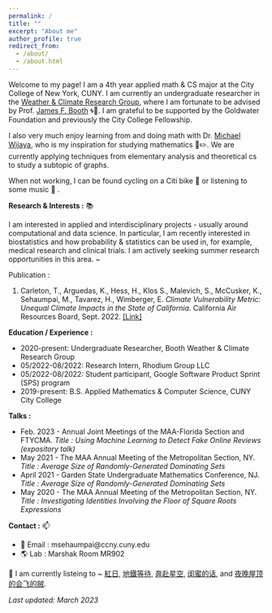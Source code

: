 ```yaml
---
permalink: /
title: ""
excerpt: "About me"
author_profile: true
redirect_from: 
  - /about/
  - /about.html
---
```


Welcome to my page! I am a 4th year applied math & CS major at the City College of New York, CUNY. I am currently an undergraduate researcher in the [Weather & Climate Research Group](https://jfbooth.ccny.cuny.edu/), where I am fortunate to be advised by Prof. [James F. Booth](https://www.ccny.cuny.edu/profiles/james-booth) 🌀🌊. I am grateful to be supported by the Goldwater Foundation and previously the City College Fellowship.

I also very much enjoy learning from and doing math with Dr. [Michael Wijaya](https://holdfirst.wordpress.com/), who is my inspiration for studying mathematics 📔✏️. We are currently applying techniques from elementary analysis and theoretical cs to study a subtopic of graphs. 

When not working, I can be found cycling on a Citi bike 🚴 or listening to some music 🎵 .  

<b>Research & Interests :</b> 📚

I am interested in applied and interdisciplinary projects - usually around computational and data science. In particular, I am recently interested in biostatistics and how probability & statistics can be used in, for example, medical research and clinical trials. I am actively seeking summer research opportunities in this area. ~

Publication : 

1. Carleton, T., Arguedas, K., Hess, H., Klos S., Malevich, S., McCusker, K., Sehaumpai, M., Tavarez, H., Wimberger, E. *Climate Vulnerability Metric: Unequal Climate Impacts in the State of California*. California Air Resources Board, Sept. 2022. [[Link]](https://ww2.arb.ca.gov/sites/default/files/2022-11/2022-sp-appendix-k-climate-vulnerability-metric_0.pdf)

<b>Education / Experience :</b> 

- 2020-present: Undergraduate Researcher, Booth Weather & Climate Research Group
- 05/2022-08/2022: Research Intern, Rhodium Group LLC
- 05/2022-08/2022: Student participant, Google Software Product Sprint (SPS) program
- 2019-present: B.S. Applied Mathematics & Computer Science, CUNY City College

<b>Talks :</b>

- Feb. 2023 - Annual Joint Meetings of the MAA-Florida Section and FTYCMA. _Title : Using Machine Learning to Detect Fake Online Reviews (expository talk)_ 
- May 2021 - The MAA Annual Meeting of the Metropolitan Section, NY. _Title : Average Size of Randomly-Generated Dominating Sets_ 
- April 2021 - Garden State Undergraduate Mathematics Conference, NJ. _Title : Average Size of Randomly-Generated Dominating Sets_
- May 2020 - The MAA Annual Meeting of the Metropolitan Section, NY. _Title : Investigating Identities Involving the Floor of Square Roots Expressions_

<b>Contact :</b> 📫
- 📧 Email : msehaumpai<span>@<span>ccny.cuny.edu 
- 🌎 Lab : Marshak Room MR902

🎵 I am currently listeing to ~ [紅日](https://www.youtube.com/watch?v=YQn8FXuIHTU), [地鐵等待](https://www.youtube.com/watch?v=JlXbH3ZiV6w), [奔赴星空](https://www.youtube.com/watch?v=V-8YuvTLMl8), [闺蜜的话](https://www.youtube.com/watch?v=4hSFyTO1LpQ), and [夜晚屋顶的会飞的贼](https://www.youtube.com/watch?v=kmB8vrKFPUI).

*Last updated: March 2023*